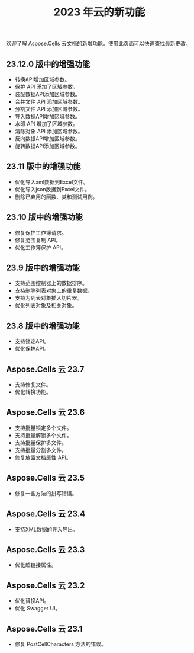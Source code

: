 ﻿---
title: 2023 年云的新功能
second_title: Latest Updates & Feature
linktitle: 202 中的新增功能
type: docs
weight: 30
url: /zh/new-features/2023/
keywords: What's new in aspose cells cloud. Microsoft Office Excel, Open Office Spreadsheet, CSV, PDF
description: 本页介绍了最近版本中引入的最有趣的新 Aspose.Cells 云功能
kwords: Excel、Office 云、REST API、电子表格、PDF、CSV、Json、Markdown、Aspose.Cells 云中的新功能
---
欢迎了解 Aspose.Cells 云文档的新增功能。使用此页面可以快速查找最新更改。

## 23.12.0 版中的增强功能

- 转换API增加区域参数。
- 保护 API 添加了区域参数。
- 装配数据API添加区域参数。
- 合并文件 API 添加区域参数。
- 分割文件 API 添加区域参数。
- 导入数据API增加区域参数。
- 水印 API 增加了区域参数。
- 清除对象 API 添加区域参数。
- 反向数据API增加区域参数。
- 旋转数据API添加区域参数。

## 23.11 版中的增强功能

- 优化导入xml数据到Excel文件。
- 优化导入json数据到Excel文件。
- 删除已弃用的函数、类和测试用例。

## 23.10 版中的增强功能

- 修复保护工作簿请求。
- 修复范围复制 API。
- 优化工作簿保护 API。

## 23.9 版中的增强功能

- 支持范围控制器上的数据排序。
- 支持删除列表对象上的重复数据。
- 支持为列表对象插入切片器。
- 优化列表对象及相关对象。

## 23.8 版中的增强功能

- 支持锁定API。
- 优化保护API。

## Aspose.Cells 云 23.7

- 支持修复文件。
- 优化转换功能。

## Aspose.Cells 云 23.6

- 支持批量锁定多个文件。
- 支持批量解锁多个文件。
- 支持批量保护多文件。
- 支持批量分割多文件。
- 修复放置文档属性 API。

## Aspose.Cells 云 23.5

- 修复一些方法的拼写错误。

## Aspose.Cells 云 23.4

- 支持XML数据的导入导出。

## Aspose.Cells 云 23.3

- 优化超链接属性。

## Aspose.Cells 云 23.2

- 优化替换API。
- 优化 Swagger UI。

## Aspose.Cells 云 23.1

- 修复 PostCellCharacters 方法的错误。
